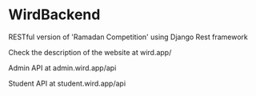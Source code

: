 # WirdBackend
RESTful version of 'Ramadan Competition' using Django Rest framework

Check the description of the website at wird.app/

Admin API at admin.wird.app/api

Student API at student.wird.app/api
